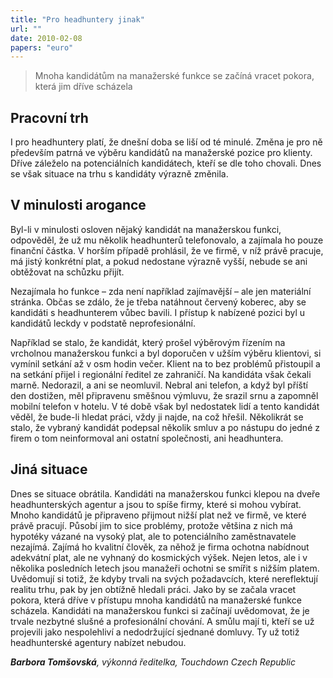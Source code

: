 ```yaml
---
title: "Pro headhuntery jinak"
url: ""
date: 2010-02-08
papers: "euro"
---
```


> Mnoha kandidátům na manažerské funkce se začíná vracet pokora, která jim dříve scházela

## Pracovní trh
I pro headhuntery platí, že dnešní doba se liší od té minulé. Změna je pro ně především patrná ve výběru kandidátů na manažerské pozice pro klienty. Dříve záleželo na potenciálních kandidátech, kteří se dle toho chovali. Dnes se však situace na trhu s kandidáty výrazně změnila.

## V minulosti arogance
Byl-li v minulosti osloven nějaký kandidát na manažerskou funkci, odpověděl, že už mu několik headhunterů telefonovalo, a zajímala ho pouze finanční částka. V horším případě prohlásil, že ve firmě, v níž právě pracuje, má jistý konkrétní plat, a pokud nedostane výrazně vyšší, nebude se ani obtěžovat na schůzku přijít.

Nezajímala ho funkce – zda není například zajímavější – ale jen materiální stránka. Občas se zdálo, že je třeba natáhnout červený koberec, aby se kandidáti s headhunterem vůbec bavili. I přístup k nabízené pozici byl u kandidátů leckdy v podstatě neprofesionální.

Například se stalo, že kandidát, který prošel výběrovým řízením na vrcholnou manažerskou funkci a byl doporučen v užším výběru klientovi, si vymínil setkání až v osm hodin večer. Klient na to bez problémů přistoupil a na setkání přijel i regionální ředitel ze zahraničí. Na kandidáta však čekali marně. Nedorazil, a ani se neomluvil. Nebral ani telefon, a když byl příští den dostižen, měl připravenu směšnou výmluvu, že srazil srnu a zapomněl mobilní telefon v hotelu. V té době však byl nedostatek lidí a tento kandidát věděl, že bude-li hledat práci, vždy ji najde, na což hřešil. Několikrát se stalo, že vybraný kandidát podepsal několik smluv a po nástupu do jedné z firem o tom neinformoval ani ostatní společnosti, ani headhuntera.

## Jiná situace
Dnes se situace obrátila. Kandidáti na manažerskou funkci klepou na dveře headhunterských agentur a jsou to spíše firmy, které si mohou vybírat. Mnoho kandidátů je připraveno přijmout nižší plat než ve firmě, ve které právě pracují. Působí jim to sice problémy, protože většina z nich má hypotéky vázané na vysoký plat, ale to potenciálního zaměstnavatele nezajímá. Zajímá ho kvalitní člověk, za něhož je firma ochotna nabídnout adekvátní plat, ale ne vyhnaný do kosmických výšek. Nejen letos, ale i v několika posledních letech jsou manažeři ochotni se smířit s nižším platem. Uvědomují si totiž, že kdyby trvali na svých požadavcích, které nereflektují realitu trhu, pak by jen obtížně hledali práci. Jako by se začala vracet pokora, která dříve v přístupu mnoha kandidátů na manažerské funkce scházela. Kandidáti na manažerskou funkci si začínají uvědomovat, že je trvale nezbytné slušné a profesionální chování. A smůlu mají ti, kteří se už projevili jako nespolehliví a nedodržující sjednané domluvy. Ty už totiž headhunterské agentury nabízet nebudou.

***Barbora Tomšovská**, výkonná ředitelka, Touchdown Czech Republic*